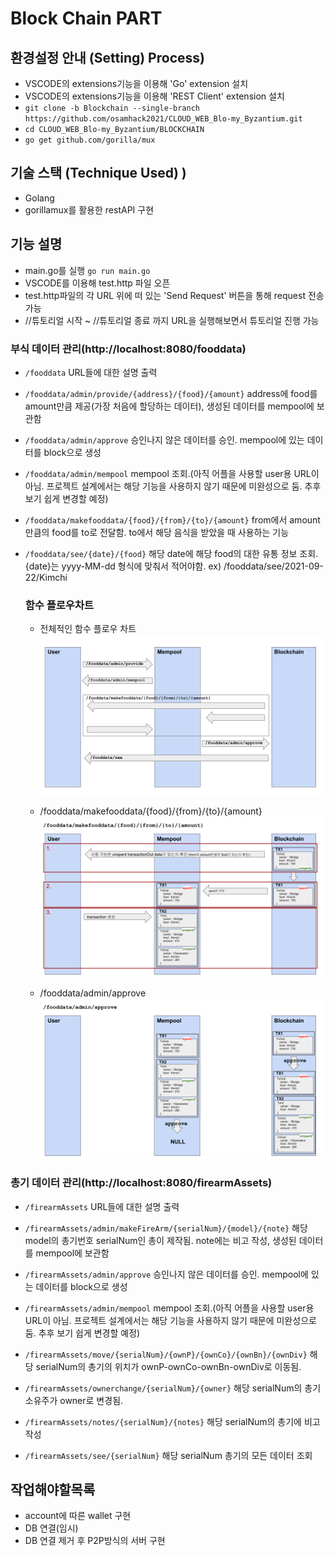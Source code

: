 # Block Chain PART

## 환경설정 안내 (Setting) Process)
 - VSCODE의 extensions기능을 이용해 'Go' extension 설치
 - VSCODE의 extensions기능을 이용해 'REST Client' extension 설치
 - ```git clone -b Blockchain --single-branch https://github.com/osamhack2021/CLOUD_WEB_Blo-my_Byzantium.git```
 - ```cd CLOUD_WEB_Blo-my_Byzantium/BLOCKCHAIN```
 - ```go get github.com/gorilla/mux```

## 기술 스택 (Technique Used) )
 - Golang
 - gorillamux를 활용한 restAPI 구현

 ## 기능 설명
 - main.go를 실행
    ```go run main.go```
 - VSCODE를 이용해 test.http 파일 오픈
 - test.http파일의 각 URL 위에 떠 있는 'Send Request' 버튼을 통해 request 전송 가능
 - //튜토리얼 시작 ~ //튜토리얼 종료 까지 URL을 실행해보면서 튜토리얼 진행 가능

  ###  부식 데이터 관리(http://localhost:8080/fooddata)
 - ``/fooddata``
URL들에 대한 설명 출력

 - ``/fooddata/admin/provide/{address}/{food}/{amount}``
 address에 food를 amount만큼 제공(가장 처음에 할당하는 데이터), 생성된 데이터를 mempool에 보관함

 - ``/fooddata/admin/approve``
 승인나지 않은 데이터를 승인. mempool에 있는 데이터를 block으로 생성

 - ``/fooddata/admin/mempool``
 mempool 조회.(아직 어플을 사용할 user용 URL이 아님. 프로젝트 설계에서는 해당 기능을 사용하지 않기 때문에 미완성으로 둠. 추후 보기 쉽게 변경할 예정)

 - ``/fooddata/makefooddata/{food}/{from}/{to}/{amount}``
 from에서 amount만큼의 food를 to로 전달함. to에서 해당 음식을 받았을 때 사용하는 기능

 - ``/fooddata/see/{date}/{food}``
 해당 date에 해당 food의 대한 유통 정보 조회. {date}는 yyyy-MM-dd 형식에 맞춰서 적어야함. ex) /fooddata/see/2021-09-22/Kimchi

   ###  함수 플로우차트
   - 전체적인 함수 플로우 차트
   ![FlowChart](./image/FlowChart.png)

   - /fooddata/makefooddata/{food}/{from}/{to}/{amount}
   ![makefooddata](./image/makefooddata.png)

   - /fooddata/admin/approve
   ![approve](./image/approve.png) 



  ###  총기 데이터 관리(http://localhost:8080/firearmAssets)
 - ``/firearmAssets``
 URL들에 대한 설명 출력

 - ``/firearmAssets/admin/makeFireArm/{serialNum}/{model}/{note}``
 해당 model의 총기번호 serialNum인 총이 제작됨. note에는 비고 작성, 생성된 데이터를 mempool에 보관함

 - ``/firearmAssets/admin/approve``
 승인나지 않은 데이터를 승인. mempool에 있는 데이터를 block으로 생성

 - ``/firearmAssets/admin/mempool``
 mempool 조회.(아직 어플을 사용할 user용 URL이 아님. 프로젝트 설계에서는 해당 기능을 사용하지 않기 때문에 미완성으로 둠. 추후 보기 쉽게 변경할 예정)

 - ``/firearmAssets/move/{serialNum}/{ownP}/{ownCo}/{ownBn}/{ownDiv}``
 해당 serialNum의 총기의 위치가 ownP-ownCo-ownBn-ownDiv로 이동됨.

 - ``/firearmAssets/ownerchange/{serialNum}/{owner}``
 해당 serialNum의 총기 소유주가 owner로 변경됨.

 - ``/firearmAssets/notes/{serialNum}/{notes}``
 해당 serialNum의 총기에 비고 작성

 - ``/firearmAssets/see/{serialNum}``
 해당 serialNum 총기의 모든 데이터 조회


  ## 작업해야할목록
   - account에 따른 wallet 구현
   - DB 연결(임시)
   - DB 연결 제거 후 P2P방식의 서버 구현